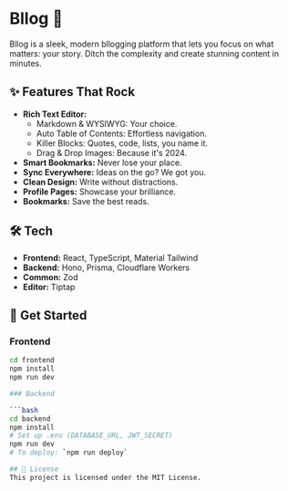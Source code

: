 # Bllog 🚀

Bllog is a sleek, modern bllogging platform that lets you focus on what matters: your story. Ditch the complexity and create stunning content in minutes.

## ✨ Features That Rock

*   **Rich Text Editor:**
    *   Markdown & WYSIWYG: Your choice.
    *   Auto Table of Contents: Effortless navigation.
    *   Killer Blocks: Quotes, code, lists, you name it.
    *   Drag & Drop Images: Because it's 2024.
*   **Smart Bookmarks:** Never lose your place.
*   **Sync Everywhere:** Ideas on the go? We got you.
*   **Clean Design:** Write without distractions.
*   **Profile Pages:** Showcase your brilliance.
*   **Bookmarks:** Save the best reads.

## 🛠️ Tech

*   **Frontend:** React, TypeScript, Material Tailwind
*   **Backend:** Hono, Prisma, Cloudflare Workers
*   **Common:** Zod
*   **Editor:** Tiptap

## 🚀 Get Started

### Frontend

```bash
cd frontend
npm install
npm run dev

### Backend

```bash
cd backend
npm install
# Set up .env (DATABASE_URL, JWT_SECRET)
npm run dev
# To deploy: `npm run deploy`

## 📝 License
This project is licensed under the MIT License.